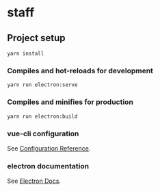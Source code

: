 # staff

## Project setup
```
yarn install
```

### Compiles and hot-reloads for development
```
yarn run electron:serve
```

### Compiles and minifies for production
```
yarn run electron:build
```

### vue-cli configuration
See [Configuration Reference](https://cli.vuejs.org/config/).

### electron documentation
See [Electron Docs](https://www.electronjs.org/docs).
